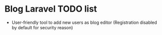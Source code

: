 # Blog Laravel TODO list

 - User-friendly tool to add new users as blog editor (Registration disabled by default for security reason)
